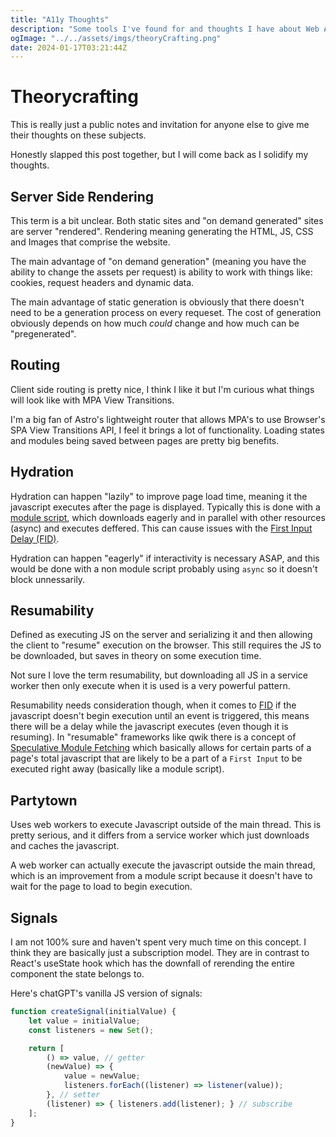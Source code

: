 ```yaml
---
title: "A11y Thoughts"
description: "Some tools I've found for and thoughts I have about Web Accessibility"
ogImage: "../../assets/imgs/theoryCrafting.png"
date: 2024-01-17T03:21:44Z
---
```


# Theorycrafting

This is really just a public notes and invitation for anyone else to give me their thoughts on these subjects.

Honestly slapped this post together, but I will come back as I solidify my thoughts.

## Server Side Rendering

This term is a bit unclear. Both static sites and "on demand generated" sites are server "rendered". Rendering meaning generating the HTML, JS, CSS and Images that comprise the website.

The main advantage of "on demand generation" (meaning you have the ability to change the assets per request) is ability to work with things like: cookies, request headers and dynamic data. 

The main advantage of static generation is obviously that there doesn't need to be a generation process on every requeset. The cost of generation obviously depends on how much *could* change and how much can be "pregenerated".


## Routing 

Client side routing is pretty nice, I think I like it but I'm curious what things will look like with MPA View Transitions.

I'm a big fan of Astro's lightweight router that allows MPA's to use Browser's SPA View Transitions API, I feel it brings a lot of functionality. Loading states and modules being saved between pages are pretty big benefits.

## Hydration

Hydration can happen "lazily" to improve page load time, meaning it the javascript executes after the page is displayed. Typically this is done with a [module script](https://developer.mozilla.org/en-US/docs/Web/JavaScript/Guide/Modules), which downloads eagerly and in parallel with other resources (async) and executes deffered. This can cause issues with the [First Input Delay (FID)](https://web.dev/articles/fid).

Hydration can happen "eagerly" if interactivity is necessary ASAP, and this would be done with a non module script probably using `async` so it doesn't block unnessarily.

## Resumability

Defined as executing JS on the server and serializing it and then allowing the client to "resume" execution on the browser. This still requires the JS to be downloaded, but saves in theory on some execution time.

Not sure I love the term resumability, but downloading all JS in a service worker then only execute when it is used is a very powerful pattern.

Resumability needs consideration though, when it comes to [FID](https://web.dev/articles/fid) if the javascript doesn't begin execution until an event is triggered, this means there will be a delay while the javascript executes (even though it is resuming). In "resumable" frameworks like qwik there is a concept of [Speculative Module Fetching](https://www.builder.io/blog/speculative-module-fetching) which basically allows for certain parts of a page's total javascript that are likely to be a part of a `First Input` to be executed right away (basically like a module script).

## Partytown

Uses web workers to execute Javascript outside of the main thread. This is pretty serious, and it differs from a service worker which just downloads and caches the javascript. 

A web worker can actually execute the javascript outside the main thread, which is an improvement from a module script because it doesn't have to wait for the page to load to begin execution. 

## Signals

I am not 100% sure and haven't spent very much time on this concept. I think they are basically just a subscription model. They are in contrast to React's useState hook which has the downfall of rerending the entire component the state belongs to. 

Here's chatGPT's vanilla JS version of signals:

```js
function createSignal(initialValue) {
    let value = initialValue;
    const listeners = new Set();

    return [
        () => value, // getter
        (newValue) => {
            value = newValue;
            listeners.forEach((listener) => listener(value));
        }, // setter
        (listener) => { listeners.add(listener); } // subscribe
    ];
}
```
